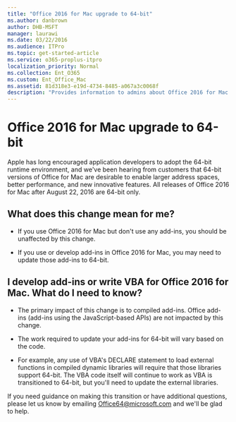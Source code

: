 ```yaml
---
title: "Office 2016 for Mac upgrade to 64-bit"
ms.author: danbrown
author: DHB-MSFT
manager: laurawi
ms.date: 03/22/2016
ms.audience: ITPro
ms.topic: get-started-article
ms.service: o365-proplus-itpro
localization_priority: Normal
ms.collection: Ent_O365
ms.custom: Ent_Office_Mac
ms.assetid: 81d318e3-e19d-4734-8485-a067a3c0068f
description: "Provides information to admins about Office 2016 for Mac changing to 64-bit."
---
```


# Office 2016 for Mac upgrade to 64-bit

Apple has long encouraged application developers to adopt the 64-bit runtime environment, and we've been hearing from customers that 64-bit versions of Office for Mac are desirable to enable larger address spaces, better performance, and new innovative features. All releases of Office 2016 for Mac after August 22, 2016 are 64-bit only.
  
## What does this change mean for me?

- If you use Office 2016 for Mac but don't use any add-ins, you should be unaffected by this change.
    
- If you use or develop add-ins in Office 2016 for Mac, you may need to update those add-ins to 64-bit.
    

## I develop add-ins or write VBA for Office 2016 for Mac. What do I need to know?

- The primary impact of this change is to compiled add-ins. Office add-ins (add-ins using the JavaScript-based APIs) are not impacted by this change.
    
- The work required to update your add-ins for 64-bit will vary based on the code.
    
- For example, any use of VBA's DECLARE statement to load external functions in compiled dynamic libraries will require that those libraries support 64-bit. The VBA code itself will continue to work as VBA is transitioned to 64-bit, but you'll need to update the external libraries.
    
If you need guidance on making this transition or have additional questions, please let us know by emailing [Office64@microsoft.com](mailto:Office64@microsoft.com) and we'll be glad to help. 
  

